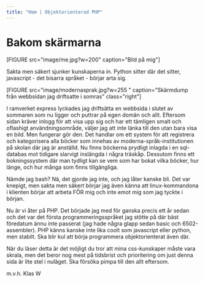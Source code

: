```yaml
---
title: "Hem | Objektorienterad PHP"
---
```

Bakom skärmarna
=========================


[FIGURE src="image/me.jpg?w=200" caption="Bild på mig"]

Sakta men säkert sjunker kunskaperna in. Python sitter där det sitter, javascript - det
bisarra språket - börjar arta sig.

[FIGURE src="image/modernasprak.jpg?w=255 " caption="Skärmdump från webbsidan jag driftsatte i somras" class="right"]

I ramverket express lyckades jag driftsätta en webbsida i slutet av sommaren som nu ligger och puttrar på egen domän och allt. Eftersom sidan kräver inlogg för att visa upp sig och har ett tämligen smalt och oflashigt användningsområde, väljer jag att inte länka till den utan bara visa en bild. Men fungerar gör den. Det handlar om ett system för att registrera och kategorisera alla böcker som innehas av moderna-språk-institutionen på skolan där jag är anställd. Nu finns böckerna prydligt inlagda i en sql-databas mot tidigare slarvigt inslängda i några träskåp. Dessutom finns ett bokningssystem där man tydligt kan se vem som har bokat vilka böcker, hur länge, och hur många som finns tillgängliga.



Nämde jag bash? Nä, det gjorde jag inte, och jag låter kanske bli. Det var knepigt, men sakta men säkert börjar jag även känna att linux-kommandona i klienten börjar att arbeta FÖR mig och inte emot mig som jag tyckte i början.

Nu är vi åter på PHP. Det började jag med för ganska precis ett år sedan och det var det första programmeringsspråket jag stötte på där bäst föredatum ännu inte passerat (jag hade några glapp sedan basic och 6502-assembler). PHP känns kanske inte lika coolt som javascript eller python, men stabilt. Ska blir kul att börja programmera objektorienterat även där.

När du läser detta är det möjligt du tror att mina css-kunskaper måste vara skrala, men det beror nog mest på tidsbrist och prioritering om just denna sida är lite stel i nuläget. Ska försöka pimpa till den allt eftersom.



m.v.h.
Klas W
